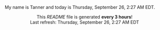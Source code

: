 My name is Tanner and today is Thursday, September 26, 2:27 AM EDT.

<p align="center">This <i>README</i> file is generated <b>every 3 hours</b>!</br>Last refresh: Thursday, September 26, 2:27 AM EDT<br /></p>
